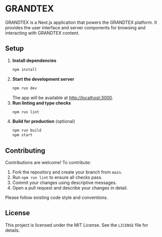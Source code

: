 # GRANDTEX

GRANDTEX is a Next.js application that powers the GRANDTEX platform. It provides the user interface and server components for browsing and interacting with GRANDTEX content.

## Setup

1. **Install dependencies**
   ```bash
   npm install
   ```
2. **Start the development server**
   ```bash
   npm run dev
   ```
   The app will be available at [http://localhost:3000](http://localhost:3000).
3. **Run linting and type checks**
   ```bash
   npm run lint
   ```
4. **Build for production** (optional)
   ```bash
   npm run build
   npm start
   ```

## Contributing

Contributions are welcome! To contribute:

1. Fork the repository and create your branch from `main`.
2. Run `npm run lint` to ensure all checks pass.
3. Commit your changes using descriptive messages.
4. Open a pull request and describe your changes in detail.

Please follow existing code style and conventions. 

## License

This project is licensed under the MIT License. See the `LICENSE` file for details.

